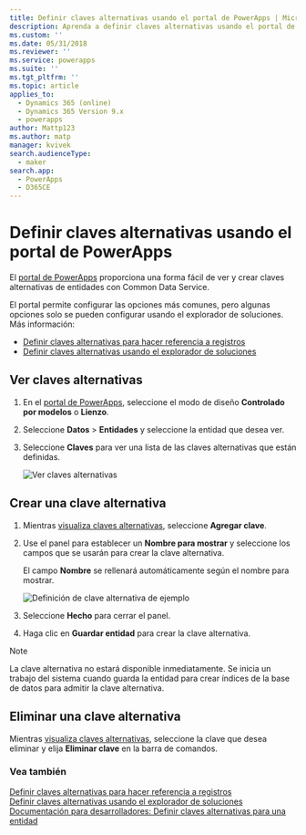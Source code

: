 ```yaml
---
title: Definir claves alternativas usando el portal de PowerApps | MicrosoftDocs
description: Aprenda a definir claves alternativas usando el portal de PowerApps
ms.custom: ''
ms.date: 05/31/2018
ms.reviewer: ''
ms.service: powerapps
ms.suite: ''
ms.tgt_pltfrm: ''
ms.topic: article
applies_to:
  - Dynamics 365 (online)
  - Dynamics 365 Version 9.x
  - powerapps
author: Mattp123
ms.author: matp
manager: kvivek
search.audienceType:
  - maker
search.app:
  - PowerApps
  - D365CE
---
```

# <a name="define-alternate-keys-using-powerapps-portal"></a>Definir claves alternativas usando el portal de PowerApps

El [portal de PowerApps](https://web.powerapps.com/?utm_source=padocs&utm_medium=linkinadoc&utm_campaign=referralsfromdoc) proporciona una forma fácil de ver y crear claves alternativas de entidades con Common Data Service.

El portal permite configurar las opciones más comunes, pero algunas opciones solo se pueden configurar usando el explorador de soluciones. <br />Más información: 
- [Definir claves alternativas para hacer referencia a registros](define-alternate-keys-reference-records.md)
- [Definir claves alternativas usando el explorador de soluciones](define-alternate-keys-solution-explorer.md)

## <a name="view-alternate-keys"></a>Ver claves alternativas

1. En el [portal de PowerApps](https://web.powerapps.com/?utm_source=padocs&utm_medium=linkinadoc&utm_campaign=referralsfromdoc), seleccione el modo de diseño **Controlado por modelos** o **Lienzo**.
2. Seleccione **Datos** > **Entidades** y seleccione la entidad que desea ver.
3. Seleccione **Claves** para ver una lista de las claves alternativas que están definidas.

    ![Ver claves alternativas](media/view-alternate-keys-portal.png)

## <a name="create-an-alternate-key"></a>Crear una clave alternativa

1. Mientras [visualiza claves alternativas](#view-alternate-keys), seleccione **Agregar clave**.
2. Use el panel para establecer un **Nombre para mostrar** y seleccione los campos que se usarán para crear la clave alternativa.

    El campo **Nombre** se rellenará automáticamente según el nombre para mostrar.

    ![Definición de clave alternativa de ejemplo](media/alternate-key-account-number-sic-code.png)

1. Seleccione **Hecho** para cerrar el panel.
2. Haga clic en **Guardar entidad** para crear la clave alternativa.

> [!NOTE]
> La clave alternativa no estará disponible inmediatamente. Se inicia un trabajo del sistema cuando guarda la entidad para crear índices de la base de datos para admitir la clave alternativa.

## <a name="delete-an-alternate-key"></a>Eliminar una clave alternativa

Mientras [visualiza claves alternativas](#view-alternate-keys), seleccione la clave que desea eliminar y elija **Eliminar clave** en la barra de comandos.

### <a name="see-also"></a>Vea también

[Definir claves alternativas para hacer referencia a registros](define-alternate-keys-reference-records.md)<br />
[Definir claves alternativas usando el explorador de soluciones](define-alternate-keys-solution-explorer.md)<br />
[Documentación para desarrolladores: Definir claves alternativas para una entidad](/dynamics365/customer-engagement/developer/define-alternate-keys-entity)
